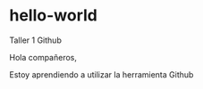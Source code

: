 # hello-world
Taller 1 Github

Hola compañeros,

Estoy aprendiendo a utilizar la herramienta Github
